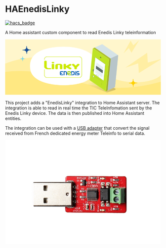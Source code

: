 # HAEnedisLinky

[![hacs_badge](https://img.shields.io/badge/HACS-Default-orange.svg)](https://github.com/custom-components/hacs)


A Home assistant custom component to read Enedis Linky teleinformation


![](./docs/linky-compteur.png)

This project adds a "EnedisLinky" integration to Home Assistant server. The integration is able to read in real time the TIC TeleInfomation sent by the Enedis Linky device. The data is then published into Home Assistant entities.

The integration can be used with a [USB adapter](https://www.tindie.com/products/hallard/micro-teleinfo-v20/)  that convert the signal received from French dedicated energy meter Teleinfo to serial data. 

![](./docs/MicroTeleinfo_Top_V2.png)
